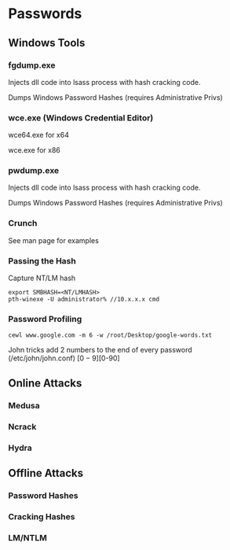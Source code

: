# Passwords

## Windows Tools
### fgdump.exe
Injects dll code into lsass process with hash cracking code.

Dumps Windows Password Hashes (requires Administrative Privs)

### wce.exe (Windows Credential Editor)
wce64.exe for x64

wce.exe for x86


### pwdump.exe

Injects dll code into lsass process with hash cracking code.

Dumps Windows Password Hashes (requires Administrative Privs)

### Crunch
See man page for examples

### Passing the Hash
Capture NT/LM hash

```
export SMBHASH=<NT/LMHASH>
pth-winexe -U administrator% //10.x.x.x cmd
```

### Password Profiling
```
cewl www.google.com -m 6 -w /root/Desktop/google-words.txt
```

John tricks
add 2 numbers to the end of every password (/etc/john/john.conf)
$[0-9]$[0-90]

## Online Attacks

### Medusa

### Ncrack

### Hydra

## Offline Attacks

### Password Hashes

### Cracking Hashes

### LM/NTLM
